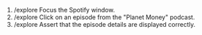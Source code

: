 1. /explore Focus the Spotify window.
2. /explore Click on an episode from the "Planet Money" podcast.
3. /explore Assert that the episode details are displayed correctly.